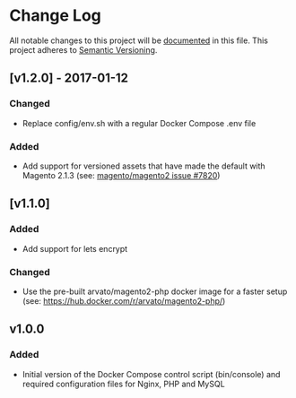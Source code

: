 # Change Log
All notable changes to this project will be [documented](http://keepachangelog.com/) in this file.
This project adheres to [Semantic Versioning](http://semver.org/).

## [v1.2.0] - 2017-01-12

### Changed
- Replace config/env.sh with a regular Docker Compose .env file

### Added
- Add support for versioned assets that have made the default with Magento 2.1.3 (see: [magento/magento2 issue #7820](https://github.com/magento/magento2/issues/7820))

## [v1.1.0]

### Added
- Add support for lets encrypt

### Changed
- Use the pre-built arvato/magento2-php docker image for a faster setup (see: https://hub.docker.com/r/arvato/magento2-php/)

## v1.0.0
### Added
- Initial version of the Docker Compose control script (bin/console) and required configuration files for Nginx, PHP and MySQL
